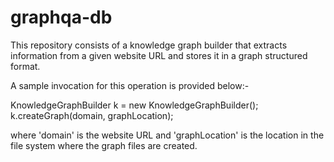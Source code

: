 graphqa-db
==========

This repository consists of a knowledge graph builder that extracts information from a given website URL and stores it in a graph structured format.

A sample invocation for this operation is provided below:-

KnowledgeGraphBuilder k = new KnowledgeGraphBuilder();
k.createGraph(domain, graphLocation);

where 'domain' is the website URL and 'graphLocation' is the location in the file system where the graph files are created.

